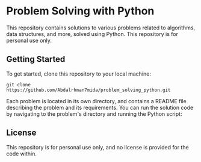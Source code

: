 # Problem Solving with Python

This repository contains solutions to various problems related to algorithms, data structures, and more, solved using Python. This repository is for personal use only.

## Getting Started

To get started, clone this repository to your local machine:

```git clone https://github.com/Abdalrhman7mida/problem_solving_python.git```

Each problem is located in its own directory, and contains a README file describing the problem and its requirements. You can run the solution code by navigating to the problem's directory and running the Python script:

## License

This repository is for personal use only, and no license is provided for the code within.


